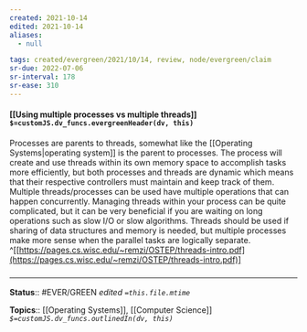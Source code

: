 ```yaml
---
created: 2021-10-14
edited: 2021-10-14
aliases:
  - null

tags: created/evergreen/2021/10/14, review, node/evergreen/claim
sr-due: 2022-07-06
sr-interval: 178
sr-ease: 310
---
```


#### [[Using multiple processes vs multiple threads]] `$=customJS.dv_funcs.evergreenHeader(dv, this)`

Processes are parents to threads, somewhat like the [[Operating Systems|operating system]] is the parent to processes. The process will create and use threads within its own memory space to accomplish tasks more efficiently, but both processes and threads are dynamic which means that their respective controllers must maintain and keep track of them. Multiple threads/processes can be used have multiple operations that can happen concurrently. Managing threads within your process can be quite complicated, but it can be very beneficial if you are waiting on long operations such as slow I/O or slow algorithms. Threads should be used if sharing of data structures and memory is needed, but multiple processes make more sense when the parallel tasks are logically separate. 
^[[https://pages.cs.wisc.edu/~remzi/OSTEP/threads-intro.pdf](https://pages.cs.wisc.edu/~remzi/OSTEP/threads-intro.pdf)]

### <hr class="footnote"/>

**Status**:: #EVER/GREEN 
*edited `=this.file.mtime`*

**Topics**:: [[Operating Systems]], [[Computer Science]]
*`$=customJS.dv_funcs.outlinedIn(dv, this)`*
